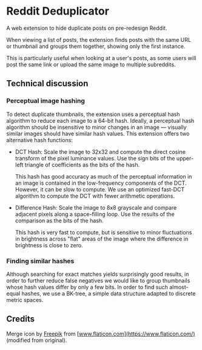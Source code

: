 # Reddit Deduplicator

A web extension to hide duplicate posts on pre-redesign Reddit.

When viewing a list of posts, the extension finds posts with the same URL or
thumbnail and groups them together, showing only the first instance.

This is particularly useful when looking at a user's posts, as some users will
post the same link or upload the same image to multiple subreddits.

## Technical discussion

### Perceptual image hashing

To detect duplicate thumbnails, the extension uses a perceptual hash algorithm
to reduce each image to a 64-bit hash. Ideally, a perceptual hash algorithm
should be insensitive to minor changes in an image — visually similar images
should have similar hash values. This extension offers two alternative hash
functions:

* DCT Hash: Scale the image to 32x32 and compute the direct cosine transform of
  the pixel luminance values. Use the sign bits of the upper-left triangle of
  coefficients as the bits of the hash.

  This hash has good accuracy as much of the perceptual information in an image
  is contained in the low-frequency components of the DCT. However, it can be
  slow to compute. We use an optimized fast-DCT algorithm to compute the DCT
  with fewer arithmetic operations.

* Difference Hash: Scale the image to 8x8 grayscale and compare adjacent pixels
  along a space-filling loop. Use the results of the comparison as the bits of
  the hash.

  This hash is very fast to compute, but is sensitive to minor fluctuations in
  brightness across "flat" areas of the image where the difference in
  brightness is close to zero.

### Finding similar hashes

Although searching for exact matches yields surprisingly good results, in order
to further reduce false negatives we would like to group thumbnails whose hash
values differ by only a few bits. In order to find such almost-equal hashes, we
use a BK-tree, a simple data structure adapted to discrete metric spaces.

## Credits

Merge icon by [Freepik](https://www.freepik.com/) from [www.flaticon.com](https://www.flaticon.com/) (modified from original).
